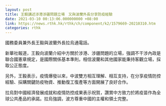 ```yaml
---
layout: post
title: 王毅講述涉港涉疆問題立場　又與波蘭外長分享防疫經驗
date: 2021-03-10 00:13:06.000000000 +08:00
link: https://news.rthk.hk/rthk/ch/component/k2/1579669-20210310.htm
categories: rthk
---
```


國務委員兼外長王毅與波蘭外長拉烏通電話。

新華社報道，王毅向波蘭介紹中方關於涉港、涉疆問題的立場，強調不干涉內政是聯合國憲章規定，是國際關係基本準則，相信波蘭和其他國家能秉持客觀立場，採取公正態度。

另外，王毅表示，疫情爆發以來，中波雙方相互理解、相互支持，在分享疫情防控經驗、採購關鍵防疫物資、推動復工復產等方面開展了良好合作。

拉烏對中國經濟發展成就和疫情防控成果表示祝賀，讚賞中方致力於將疫苗作為全球公共產品的承諾。拉烏強調，波方尊重中國的主權和領土完整。
